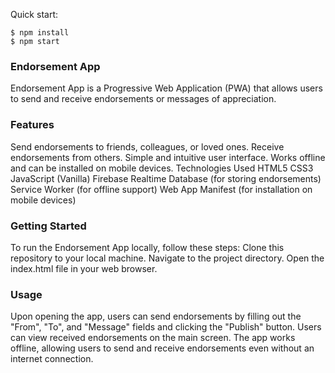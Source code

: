 Quick start:

```
$ npm install
$ npm start
```

### Endorsement App

Endorsement App is a Progressive Web Application (PWA) that allows users to send and receive endorsements or messages of appreciation.

### Features

Send endorsements to friends, colleagues, or loved ones.
Receive endorsements from others.
Simple and intuitive user interface.
Works offline and can be installed on mobile devices.
Technologies Used
HTML5
CSS3
JavaScript (Vanilla)
Firebase Realtime Database (for storing endorsements)
Service Worker (for offline support)
Web App Manifest (for installation on mobile devices)

### Getting Started

To run the Endorsement App locally, follow these steps:
Clone this repository to your local machine.
Navigate to the project directory.
Open the index.html file in your web browser.
### Usage
Upon opening the app, users can send endorsements by filling out the "From", "To", and "Message" fields and clicking the "Publish" button.
Users can view received endorsements on the main screen.
The app works offline, allowing users to send and receive endorsements even without an internet connection.
